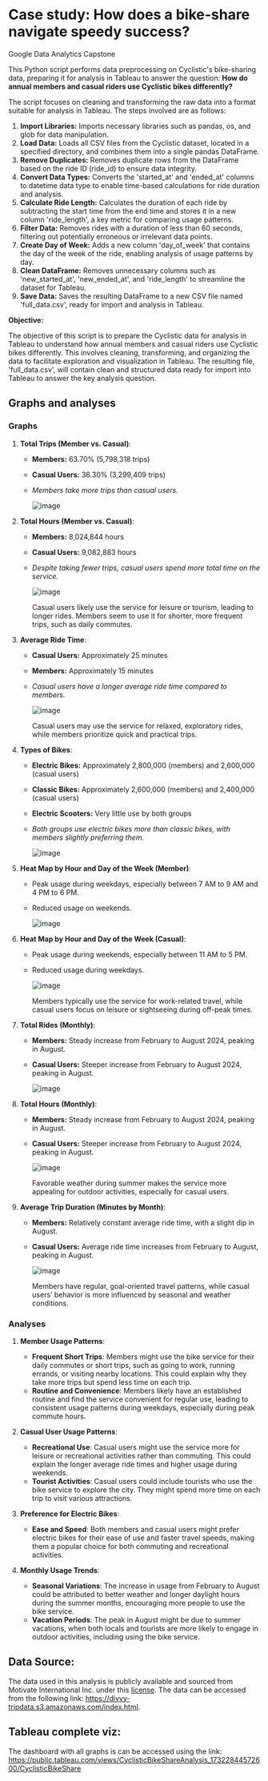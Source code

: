 # Case study: How does a bike-share navigate speedy success?
Google Data Analytics Capstone

This Python script performs data preprocessing on Cyclistic's bike-sharing data, preparing it for analysis in Tableau to answer the question: **How do annual members and casual riders use Cyclistic bikes differently?**

The script focuses on cleaning and transforming the raw data into a format suitable for analysis in Tableau. The steps involved are as follows:

1. **Import Libraries:** Imports necessary libraries such as pandas, os, and glob for data manipulation.
2. **Load Data:** Loads all CSV files from the Cyclistic dataset, located in a specified directory, and combines them into a single pandas DataFrame.
3. **Remove Duplicates:** Removes duplicate rows from the DataFrame based on the ride ID (ride_id) to ensure data integrity.
4. **Convert Data Types:** Converts the 'started_at' and 'ended_at' columns to datetime data type to enable time-based calculations for ride duration and analysis.
5. **Calculate Ride Length:** Calculates the duration of each ride by subtracting the start time from the end time and stores it in a new column 'ride_length', a key metric for comparing usage patterns.
6. **Filter Data:** Removes rides with a duration of less than 60 seconds, filtering out potentially erroneous or irrelevant data points.
7. **Create Day of Week:** Adds a new column 'day_of_week' that contains the day of the week of the ride, enabling analysis of usage patterns by day.
8. **Clean DataFrame:** Removes unnecessary columns such as 'new_started_at', 'new_ended_at', and 'ride_length' to streamline the dataset for Tableau.
9. **Save Data:** Saves the resulting DataFrame to a new CSV file named 'full_data.csv', ready for import and analysis in Tableau.


**Objective:**

The objective of this script is to prepare the Cyclistic data for analysis in Tableau to understand how annual members and casual riders use Cyclistic bikes differently. This involves cleaning, transforming, and organizing the data to facilitate exploration and visualization in Tableau. The resulting file, 'full_data.csv', will contain clean and structured data ready for import into Tableau to answer the key analysis question.


## Graphs and analyses
### Graphs
1. **Total Trips (Member vs. Casual)**:
   - **Members:** 63.70% (5,798,318 trips)
   - **Casual Users:** 36.30% (3,299,409 trips)
   - *Members take more trips than casual users.*
   
     ![image](https://github.com/user-attachments/assets/b0c1df96-69d7-4f5e-8918-c447987a3858)


2. **Total Hours (Member vs. Casual)**:
   - **Members:** 8,024,844 hours
   - **Casual Users:** 9,082,883 hours
   - *Despite taking fewer trips, casual users spend more total time on the service.*
  
     ![image](https://github.com/user-attachments/assets/6748fde9-a1e9-4933-b94a-89b669de947b)

      Casual users likely use the service for leisure or tourism, leading to longer rides. Members seem to use it for shorter, more frequent trips, such as daily commutes.



3. **Average Ride Time**:
   - **Casual Users:** Approximately 25 minutes
   - **Members:** Approximately 15 minutes
   - *Casual users have a longer average ride time compared to members.*
   
     ![image](https://github.com/user-attachments/assets/d419a802-97cb-40e7-8637-4c4f7285acbf)

     Casual users may use the service for relaxed, exploratory rides, while members prioritize quick and practical trips.



4. **Types of Bikes**:
   - **Electric Bikes:** Approximately 2,800,000 (members) and 2,600,000 (casual users)
   - **Classic Bikes:** Approximately 2,600,000 (members) and 2,400,000 (casual users)
   - **Electric Scooters:** Very little use by both groups
   - *Both groups use electric bikes more than classic bikes, with members slightly preferring them.*
   
     ![image](https://github.com/user-attachments/assets/8ea16913-8873-48bd-a50f-5e27c809c0cd)


5. **Heat Map by Hour and Day of the Week (Member)**:
   - Peak usage during weekdays, especially between 7 AM to 9 AM and 4 PM to 6 PM.
   - Reduced usage on weekends.
   
     ![image](https://github.com/user-attachments/assets/d543b106-1ae7-462e-b8d5-ef124c24ddc1)


6. **Heat Map by Hour and Day of the Week (Casual)**:
   - Peak usage during weekends, especially between 11 AM to 5 PM.
   - Reduced usage during weekdays.
   
     ![image](https://github.com/user-attachments/assets/4a6c95b1-ab73-4d5d-b9d5-50bdaf3ae375)

     Members typically use the service for work-related travel, while casual users focus on leisure or sightseeing during off-peak times.

7. **Total Rides (Monthly)**:
   - **Members:** Steady increase from February to August 2024, peaking in August.
   - **Casual Users:** Steeper increase from February to August 2024, peaking in August.
   
     ![image](https://github.com/user-attachments/assets/a1389938-e2ca-4a69-868f-9251f173b45d)


8. **Total Hours (Monthly)**:
   - **Members:** Steady increase from February to August 2024, peaking in August.
   - **Casual Users:** Steeper increase from February to August 2024, peaking in August.
   
     ![image](https://github.com/user-attachments/assets/13e5d547-8e1c-4e35-8032-70c4bcb2e9d5)

     Favorable weather during summer makes the service more appealing for outdoor activities, especially for casual users.

9. **Average Trip Duration (Minutes by Month)**:
   - **Members:** Relatively constant average ride time, with a slight dip in August.
   - **Casual Users:** Average ride time increases from February to August, peaking in August.
   
     ![image](https://github.com/user-attachments/assets/34ebb2b2-f7c7-49a4-bb09-5418be5dc1b2)

     Members have regular, goal-oriented travel patterns, while casual users’ behavior is more influenced by seasonal and weather conditions.


### Analyses
1. **Member Usage Patterns**:
   - **Frequent Short Trips**: Members might use the bike service for their daily commutes or short trips, such as going to work, running errands, or visiting nearby locations. This could explain why they take more trips but spend less time on each trip.
   - **Routine and Convenience**: Members likely have an established routine and find the service convenient for regular use, leading to consistent usage patterns during weekdays, especially during peak commute hours.

2. **Casual User Usage Patterns**:
   - **Recreational Use**: Casual users might use the service more for leisure or recreational activities rather than commuting. This could explain the longer average ride times and higher usage during weekends.
   - **Tourist Activities**: Casual users could include tourists who use the bike service to explore the city. They might spend more time on each trip to visit various attractions.

3. **Preference for Electric Bikes**:
   - **Ease and Speed**: Both members and casual users might prefer electric bikes for their ease of use and faster travel speeds, making them a popular choice for both commuting and recreational activities.

4. **Monthly Usage Trends**:
   - **Seasonal Variations**: The increase in usage from February to August could be attributed to better weather and longer daylight hours during the summer months, encouraging more people to use the bike service.
   - **Vacation Periods**: The peak in August might be due to summer vacations, when both locals and tourists are more likely to engage in outdoor activities, including using the bike service.


## Data Source:

The data used in this analysis is publicly available and sourced from Motivate International Inc. under this [license](https://ride.divvybikes.com/data-license-agreement). The data can be accessed from the following link:  https://divvy-tripdata.s3.amazonaws.com/index.html.


## Tableau complete viz:

The dashboard with all graphs is can be accessed using the link: https://public.tableau.com/views/CyclisticBikeShareAnalysis_17322844572600/CyclisticBikeShare
